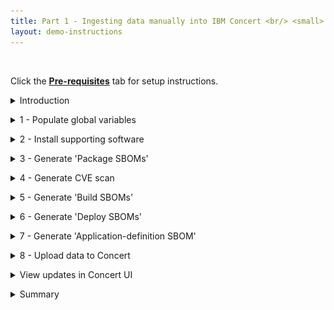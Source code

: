 ```yaml
---
title: Part 1 - Ingesting data manually into IBM Concert <br/> <small> <i> Tech Sales enablement </i> </small>
layout: demo-instructions
---
```


<span id="top"></span>

<br/> 

Click the [**Pre-requisites**](pre-requisites) tab for setup instructions.

<details markdown="1">

<summary>Introduction</summary>

In this demo, we’ll show how to ingest data manually into IBM Concert. 

We will walk through the manual process to help understand the details of how Concert works and the different types of data and formats that Concert supports. 

For our demo, we’ll use the Quote of the Day application, which consists of 10 microservices. The final result will showcase a populated Concert Arena View with all the underlying components of the application and the prioritized CVEs.

Let’s get started.

<br/>

</details>

<p/>

<details markdown="1">

<summary>1 - Populate global variables</summary>

We begin by opening the concert-pm-utils repo code we downloaded in the pre-requisites section and open the **global_environment_variables** file. This file contains all the details of the demo qotd application and its environment.

In a real world POV, customers should always use a pipeline to ingest data where these variables would be populated automatically from the pipeline. <br/><br/>

For this demo, we will need to provide all the data in the global variables file. These variables will be used throughout the demo by the Concert toolkit to generate files for Concert.

<inline-notification text="This demo uses Concert Toolkit V1.0.1."></inline-notification>
<inline-notification text="Line numbers may vary as helper scripts get updated."></inline-notification>

| **Variables** | **Screenshot** | **Description** |
| :--- | :--- | :--- |
| Line 62: <br/> **PLATFORM_ARCH** | <img src="images/1-1.png" width="750" /> | Placeholder |
| Line 58: <br/> **CONTAINERIZATION_PLATFORM** | <img src="images/1-2.png" width="700" /> | Placeholder |
| Line 79: <br/> **DEMO_APP_NAME** | <img src="images/1-3.png" width="250" /> | Placeholder |
| Line 87: <br/> **DEMO_APP_CRITICALITY** | <img src="images/1-4.png" width="250" /> | Placeholder |
| Line 90: <br/> **DEMO_APP_REPOSITORY_URL** | <img src="images/1-5.png" width="500" /> | Placeholder | 
| Line 104: <br/> **DEMO_APP_VERSION** | <img src="images/1-6.png" width="250" /> | Placeholder |
| Line 107: <br/> **DEMO_APP_COMPONENT** | <img src="images/1-7.png" width="350" /> | Placeholder |
| Line 121: <br/> **DEMO_APP_REPO_NAME** | <img src="images/1-8.png" width="350" /> | Placeholder |
| Line 137: <br/> **DEMO_APP_SRC_REPO_URL** | <img src="images/1-9.png" width="900" /> | Placeholder |
| Line 152: <br/> **DEMO_APP_IMAGE_URL** | <img src="images/1-10.png" width="550" /> | Placeholder |
| Line 166: <br/> **DEMO_APP_IMAGE_TAG** | <img src="images/1-11.png" width="350" /> | Placeholder |
| Line 181: <br/> **DEMO_APP_REPOSITORY_BRANCH** | <img src="images/1-12.png" width="350" /> | Placeholder |
| Line 196: <br/> **DEMO_APP_ACCESS_POINTS** | <img src="images/1-13.png" width="1000" /> | Placeholder |
| Line 223: <br/> **BUILD_NUMBER2** <br/><br/> Line 225: <br/> **INVENTORY_BUILD_NUMBER2** <br/><br/> Line 227: <br/> **CONCERT_URN_PREFIX2** | <img src="images/1-14.png" width="350" /> | Placeholder |
| Line 230: <br/> **K8_PLATFORM2** <br/><br/> Line 232: <br/> **ENV_PLATFORM2** <br/><br/> Line 234: <br/> **CLUSTER_ID2** <br/><br/> Line 236: <br/> **CLUSTER_REGION2** <br/><br/> Line 238: <br/> **CLUSTER_NAME2** <br/><br/> Line 240: <br/> **CLUSTER_NAMESPACE2** | <img src="images/1-15.png" width="350" /> | Placeholder |
| Line 247: <br/> **K8_PLATFORM_TYPE** <br/><br/> Line 249: <br/> **K8_PLATFORM_NAME** <br/><br/> Line 251: <br/> **CLUSTER_ENV_PLATFORM** | <img src="images/1-16.png" width="300" /> | Placeholder |
| Line 254: <br/> **BUSINESS_NAME** <br/><br/> Line 255: <br/> **BUSINESS_UNIT_NAME** <br/><br/> Line 256: <br/> **CONTACT_EMAIL** <br/><br/> Line 257: <br/> **CONTACT_PHONE** | <img src="images/1-17.png" width="250" /> | Placeholder |
| Line 218: <br/> **CONCERT_INGESTION_ENDPOINT** <br/><br/> Line 220: <br/> **CONCERT_INGESTION_INSTANCE_ID** <br/><br/> Line 222: <br/> **CONCERT_INGESTION_TOKEN** | <img src="images/1-18.png" width="450" /> | Placeholder |
| Line 227: <br/> **CONCERT_INGESTION_USER** <br/><br/> Line 229: <br/> **CONCERT_INGESTION_PASSWORD** | <img src="images/1-19.png" width="500" /> | Placeholder |


<!-- <Show source code for install script> -->

**[Go to top](#top)**

<br/><br/>

</details>

<p/>

<details markdown="1">

<summary>2 - Install supporting software</summary>

In this section we will install the software needed to run the demo. 

To install all supporting software, run the **install_supporting_software** shell script. The script will install software like the IBM Concert toolkit, Grype, Docker, and many others needed for this demo.

To run the install_pre_reqs.sh shell script, execute the code in a terminal:

<code class="code-block"> ./install_pre_reqs.sh </code>

The shell script will install the following: <br/>

| **Software** | **Description** |
| :--- | :--- |
| **IBM Concert toolkit** | Framework required to generate SBOMs and interact with IBM Concert APIs |
| **grype** | Vulnerability scanner for container images and filesystems |
| **Syft** | Tool for generating SBOMs from container images and filesystems |
| **cdxgen** | Tool required to generate CycloneDX SBOMs for various programming languages |
| **Python3** and **pip3** | Essential for running Python scripts and managing Python packages |
| **Homebrew** | Package manager for macOS that simplifies the installation, updating and management of software and libraries |
| **Node.js** | Required to enable the execution of JavaScript code server-side and the development of scalable network applications |
| **nvm** | Enable you to manage multiple versions of Node.js, making it easy to switch between different versions for various projects and development environments |
| **rpm** | Needed for installing certain packages like Syft |
| **Gradle** | Open-source build automation tool that streamlines the building, testing and deployment of software projects with its flexible and powerful capabilities |
| **jq** | Lightweight and flexible command-line JSON processor, essential for parsing, manipulating and transforming JSON data |
| **Bazel** | Powerful build and test tool that automates the process of compiling and testing large codebases efficiently |
| **GitHub CLI** | Tool for managing GitHub repositories from the command line |
| **Docker** | Platform for running and deploying containers and applications |

<img src="images/2-1.png" width="600" />

### Set up system paths

1. Update the system path and configure Git. Homebrew usually adds itself to the PATH automatically. However, if it doesn’t, you can add it manually: <br/><br/> <code class="code-block"> nano ~/.zshrc  # For zsh <br/> # or <br/> nano ~/.bash_profile  # For bash </code>

2. For users running macOS versions prior to Big Sur, you can set the Homebrew installation directory with the following command. Please add this line to your .zshrc or .bash_profile: <br/><br/> <code class="code-block"> export PATH="/usr/local/bin:/usr/local/sbin:$PATH" </code>

3. For users running macOS macOS versions Big Sur and later, the Homebrew installation directory is /opt/homebrew: <br/><br/> <code class="code-block"> export PATH="/opt/homebrew/bin:/opt/homebrew/sbin:$PATH" </code>

4. Homebrew usually handles this automatically, but to ensure Gradle is included in your PATH. For users running macOS versions prior to Big Sur, this can be done by adding the command below to your .zshrc or .bash_profile: <br/><br/> <code class="code-block"> export PATH="/usr/local/opt/gradle/bin:$PATH" </code>

5. For users running macOS versions Big Sur and later, use the command below: <br/><br/> <code class="code-block"> export PATH="/opt/homebrew/opt/gradle/bin:$PATH" </code>

6. Homebrew usually handles this automatically, but to ensure Bazel is included in your PATH. For users running macOS versions prior to Big Sur, this can be done by adding the command below to your .zshrc or .bash_profile: <br/><br/> <code class="code-block"> export PATH="/usr/local/bin:$PATH" </code>

7. For users running macOS versions Big Sur and later, use the command below: <br/><br/> <code class="code-block"> export PATH="/opt/homebrew/bin:$PATH" </code>

8. Apply changes: <br/><br/> <code class="code-block"> source ~/.zshrc  # For zsh <br/> # or <br/> source ~/.bash_profile  # For bash </code>

9. Configure Git: <br/><br/> <code class="code-block"> git config --global user.name "Your Name" <br/> git config --global user.email "your.email@ibm.com" </code>

**[Go to top](#top)**

<br/><br/>

</details>

<p/>

<details markdown="1">

<summary>3 - Generate 'Package SBOMs'</summary>

In this section we will ingest SBOMs (Software Bill of Materials) and CVEs into IBM Concert.

This slide shows the two variations of SBOMs that IBM Concert ingests.
<br/> <img src="images/sboms.jpeg" width="600" />

On the left, we see that Concert ingests the industry standard cycloneDX SBOM generated by various tools like cycloneDX, Syft and CDXgen. These SBOMs are called Package SBOMs.

On the right, we see that Concert also ingests SBOMs that are specific to Concert. These SBOMs are extenstions of the cycloneDX format and are customized for Concert. These SBOMs are called ‘Concert-defined’ SBOMs.

The first SBOM file is the Package SBOM. This SBOM provides an inventory of what’s in the software packages. Concert ingests two types of package SBOMs, one that scans the the source code and the second that scans the images.

<!-- <show section in script where toolkit image is pulled> -->

We will use the IBM Concert Toolkit (v1.0.1) to generate both types of package SBOMs.

<img src="images/3-1.png" width="800" />

<!-- <show section in script where code scan is called> -->

The code scan command in the Concert toolkit uses **CDXgen** to analyze the codebase, identifying all software packages and dependencies.

<img src="images/3-2.png" width="800" />

<!-- <show section in script where image scan is called> -->

The image scan command in the toolkit uses an open source tool called **Syft** to analyze the packages and operating system details in the containerized image.

In both cases, the toolkit generates a JSON file in standard CycloneDX format.

To execute both tasks we will run the **generate_package_sbom.sh** shell script: <br/><br/> <code class="code-block"> ./generate_package_sbom.sh </code>

The output of this command will be an image-scan SBOM and a code-scan SBOM file for each microservice.

<!-- <show generated package SBOM files on the computer> -->

<img src="images/3-3.png" width="600" />

<img src="images/3-4.png" width="1000" />

**[Go to top](#top)**

<br/><br/>

</details>

<p/>

<details markdown="1">

<summary>4 - Generate CVE scan</summary>

Next, we use an open source tool called **Grype** to conduct a vulnerability scan by analyzing container images. However, customers can use any image scanning tool like Prisma Cloud's Twistlock or Aqua Security's Trivvy.

<inline-notification text="The Concert toolkit does not contain any commands for generating CVE scan files."></inline-notification>

This process is carried out by executing the **generate_cve_csv_file.sh** shell script: <br/><br/> <code class="code-block"> ./generate_cve_csv_file.sh </code>

The output of this command will be a CVE file in CSV format for each microservice image in the application.

<inline-notification text="Concert accepts CSV files in a specific column format. Use the provided template to ensure the output file is generated with the correct CSV headers."></inline-notification>

<!-- <show CVE scans generated on the computer> -->

<img src="images/4-1.png" width="800" />

<img src="images/4-2.png" width="800" />

One CSV scan file should be generated for every microservice image in our qotd application.

**[Go to top](#top)**

<br/><br/>

</details>

<p/>

<details markdown="1">

<summary>5 - Generate 'Build SBOMs'</summary>

IBM concert ingests custom SBOM files called ConcertDef. These are an extension of the cycloneDX format. The three concert-defined SBOMs are called: Build, Deploy, and Application Definition.

Let’s start with the Build SBOM.

We will use the toolkit to generate the build SBOM file, which is a detailed inventory that includes information about the libraries, frameworks, tools, and other dependencies that were used to build the software application.

<!-- <show script where build-sbom command is called> -->

This process is carried out by executing the **generate_build_sbom.sh** shell script: <br/><br/> <code class="code-block"> ./generate_build_sbom.sh </code>

For each microservice image of the target application, a Build SBOM will be generated in the ./toolkit-data directory.
<br/> <img src="images/5-1.png" width="500" />

<!-- <show files in toolkit data directory> -->

<!-- <open one build sbom> -->

For each individual microservice, a Build SBOM provides an inventory of: <br/>
1. Associated images and their versions <br/> <img src="images/5-2.png" width="900" /> <br/><br/>
2. Repositories and their branches <br/> <img src="images/5-3.png" width="600" />

**[Go to top](#top)**

<br/><br/>

</details>

<p/>

<details markdown="1">

<summary>6 - Generate 'Deploy SBOMs'</summary>

The next step involves using the toolkit to generate the deploy SBOM file where the public and private access points are defined. The deploy SBOM focuses on the software as it is actually deployed in a specific environment, including any environment-specific configurations or dependencies.

<!-- <show script where deploy-sbom command is called> -->

This process is carried out by executing the generate_deploy_sbom.sh shell script: <br/><br/> <code class="code-block"> ./generate_deploy_sbom.sh </code>

For each pair of microservice and environment defined for the target application, a deploy SBOM will be generated in the ./toolkit-data directory. 

<!-- <show toolkit-data directory where SBOMs are generated (14)> --> 

involves using the toolkit to generate the Application Definition SBOM file, which is a detailed record of all elements involved in the application, from its core components to external dependencies, configuration settings, and runtime environments.
<br/> <img src="images/6-1.png" width="500" />

For each combination of microservice and environment, a Deploy SBOM provides an inventory of: <br/> 
1. Access points <br/> <img src="images/6-2.png" width="650" /> <br/><br/>
2. External dependencies <br/> <img src="images/6-3.png" width="450" />

**[Go to top](#top)**

<br/><br/>

</details>

<p/>

<details markdown="1">

<summary>7 - Generate 'Application-definition SBOM'</summary>

The last SBOM to be generated is the Application definition SBOM. This SBOM is where the application criticality is defined. As mentioned earlier the application criticality plays a significant role in Concert’s calculation of risk prioritization and recommendations.

<!-- <show script where app-definition command is called> -->

This process is carried out by executing the **generate_app_def.sh** shell script: <br/><br/> <code class="code-block"> ./generate_app_def.sh </code>

Unlike the other SBOMs, the Application-definition SBOM is defined at the application level instead of the microservice level. This enables Concert to have an application-centric view and only one Application-definition SBOM is required for each application, regardless of how many microservices it has.

An Application-definition SBOM will be generated in the ./toolkit-data directory. 
<br/> <img src="images/7-1.png" width="500" />

<!-- <show toolkit-data directory where Application Definition SBOM is generated (1)> -->

An Application-definition SBOM defines the boundaries of an application, including the following underlying elements: <br/> 
1. Microservices <br/> <img src="images/7-2.png" width="650" /> <br/><br/> 
2. Repositories <br/> <img src="images/7-3.png" width="650" /> <br/><br/> 
3. Images <br/> <img src="images/7-4.png" width="650" /> <br/><br/>
4. Environments <br/> <img src="images/7-5.png" width="300" /> <br/><br/> 
5. Access points and their exposure levels <br/> <img src="images/7-6.png" width="500" /> <br/><br/> 
6. Application criticality <br/> <img src="images/7-7.png" width="350" />

**[Go to top](#top)**

<br/><br/>

</details>

<p/>

<details markdown="1">

<summary>8 - Upload data to Concert</summary>

The final step is to upload all the generated data into IBM Concert to make it accessible in the Concert UI. This can be done by executing the **upload_data_concert.sh** shell script. 

<!-- <show script with upload details> -->

This helper script automates the process, allowing multiple Concert-supported files to be uploaded at once, eliminating the need for manual uploads: <br/><br/> <code class="code-block"> ./upload_data_concert.sh </code>

Alternatively, you can manually upload all relevant files from the ./toolkit-data directory to IBM Concert using the user interface, one by one.

<inline-notification text="Once all files are processed, they will be zipped and moved to the ./processed folder."></inline-notification>

<img src="images/8-1.png" width="800" />

**[Go to top](#top)**

<br/><br/>

</details>

<p/>

<details markdown="1">

<summary>View updates in Concert UI</summary>

We can now log in to Concert to view the uploaded data.
<br/> <img src="images/9-1.png" width="800" />
<br/> <img src="images/9-2.png" width="800" />

<!-- <show arena view> -->

<!-- <show dimensions view of vulnerability> -->

**[Go to top](#top)**

<br/><br/>

</details>

<p/>

<details markdown="1">

<summary>Summary</summary>

In this demo, we saw how to ingest data manually into IBM Concert. We learned about the five types of SBOMs and the CVE scan format that can be uploaded to Concert for visualization in the UI.<br>/<br/>

Click <a href="https://ibm.github.io/platinum-demos/tech-sales-enablement-learning-to-ingest-data-into-ibm-concert-pipeline/pre-requisites" target="_blank" rel="noreferrer">here</a> to continue to **Part 2 - Using a pipeline to automate data ingestion into IBM Concert**.

**[Go to top](#top)**

<br/><br/>

</details>